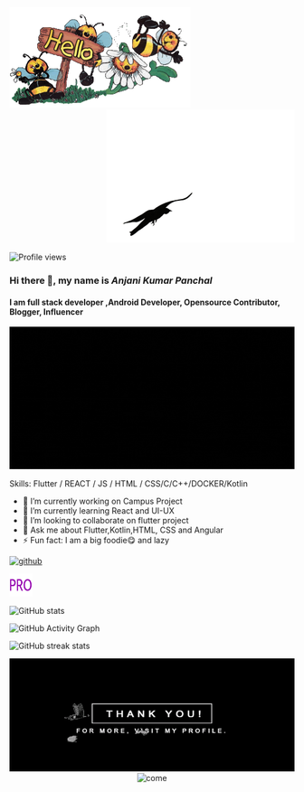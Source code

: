 <div align="left">

<img src="https://github.com/Ak-panchal/AK-Panchal/blob/main/hylo.gif" alt="Welcome!" />

</div>

<div align="right">

<img src="https://github.com/Ak-panchal/AK-Panchal/blob/main/black.gif" alt="Welcome!" />

</div>

![Profile views](https://gpvc.arturio.dev/Ak-panchal) 
### Hi there 👋, my name is ***Anjani Kumar Panchal***
#### I am full stack developer ,Android Developer, Opensource Contributor, Blogger, Influencer

<div align="center">

<img src="https://github.com/Ak-panchal/AK-Panchal/blob/main/COME.gif" alt="Welcome!" />

</div>


Skills: Flutter / REACT / JS / HTML / CSS/C/C++/DOCKER/Kotlin

- 🔭 I’m currently working on Campus Project 
- 🌱 I’m currently learning React and UI-UX 
- 👯 I’m looking to collaborate on flutter project 
- 💬 Ask me about Flutter,Kotlin,HTML, CSS and Angular  
- ⚡ Fun fact: I am a big foodie😋 and lazy 


[<img src='https://cdn.jsdelivr.net/npm/simple-icons@3.0.1/icons/github.svg' alt='github' height='40'>](https://github.com/Ak-panchal)  

<a href='https://github.com/pricing'><img src='https://raw.githubusercontent.com/acervenky/animated-github-badges/master/assets/pro.gif' width='40' height='40'></a> 

![GitHub stats](https://github-readme-stats.vercel.app/api?username=Ak-panchal&show_icons=true)  

![GitHub Activity Graph](https://activity-graph.herokuapp.com/graph?username=Ak-panchal)  

![GitHub streak stats](https://github-readme-streak-stats.herokuapp.com/?user=Ak-panchal)   

<div align="center">

<img src="https://github.com/Ak-panchal/AK-Panchal/blob/main/thank.gif" width="1000" height="200" />

</div>

<div align="center">

<img src="https://github.com/Ak-panchal/AK-Panchal/blob/main/COME%20(1).gif" alt="come" />

</div
